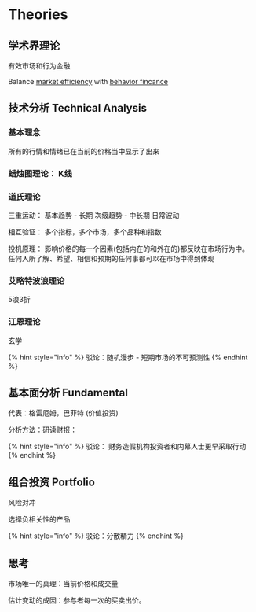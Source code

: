 # Theories

## 学术界理论 

有效市场和行为金融 

Balance [market efficiency](https://en.wikipedia.org/wiki/Efficient-market_hypothesis) with [behavior fincance](https://en.wikipedia.org/wiki/Behavioral_economics#Behavioral_finance)

## 技术分析 Technical Analysis

### 基本理念

所有的行情和情绪已在当前的价格当中显示了出来

### 蜡烛图理论： K线 

### 道氏理论

三重运动： 基本趋势 - 长期 次级趋势 - 中长期 日常波动 

相互验证： 多个指标，多个市场，多个品种和指数 

投机原理： 影响价格的每一个因素\(包括内在的和外在的\)都反映在市场行为中。任何人所了解、希望、相信和预期的任何事都可以在市场中得到体现 

### 艾略特波浪理论

5浪3折 

### 江恩理论

玄学

{% hint style="info" %}
驳论：随机漫步 - 短期市场的不可预测性
{% endhint %}

## 基本面分析 Fundamental 

代表：格雷厄姆，巴菲特  \(价值投资\)

分析方法：研读财报： 

{% hint style="info" %}
驳论： 财务造假机构投资者和内幕人士更早采取行动
{% endhint %}

## 组合投资 Portfolio

风险对冲

选择负相关性的产品

{% hint style="info" %}
驳论：分散精力
{% endhint %}

## 思考

市场唯一的真理：当前价格和成交量

估计变动的成因：参与者每一次的买卖出价。

